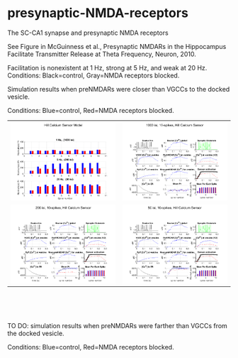 # presynaptic-NMDA-receptors

The SC-CA1 synapse and presynaptic NMDA receptors

See Figure in McGuinness et al., Presynaptic NMDARs in the Hippocampus Facilitate Transmitter Release at Theta Frequency, Neuron, 2010.

Facilitation is nonexistent at 1 Hz, strong at 5 Hz, and weak at 20 Hz.   Conditions: Black=control, Gray=NMDA receptors blocked.  

Simulation results when preNMDARs were closer than VGCCs to the docked vesicle. 

Conditions: Blue=control, Red=NMDA receptors blocked. 

<table>
<td><img src=https://github.com/peter-426/presynaptic-NMDA-receptors/blob/main/results/2010-sensor-Hill.png  width=500 > </td>	
<td><img src=https://github.com/peter-426/presynaptic-NMDA-receptors/blob/main/results/1000-sensor-Hill.png  width=500 > </td>
<tr>
<td><img src=https://github.com/peter-426/presynaptic-NMDA-receptors/blob/main/results/200-sensor-Hill.png  width=500 > </td>
<td><img src=https://github.com/peter-426/presynaptic-NMDA-receptors/blob/main/results/50-sensor-Hill.png  width=500 > </td>
</table>

<br>
<br>
<br>

TO DO: simulation results when preNMDARs were farther than VGCCs from the docked vesicle.   

Conditions: Blue=control, Red=NMDA receptors blocked.


